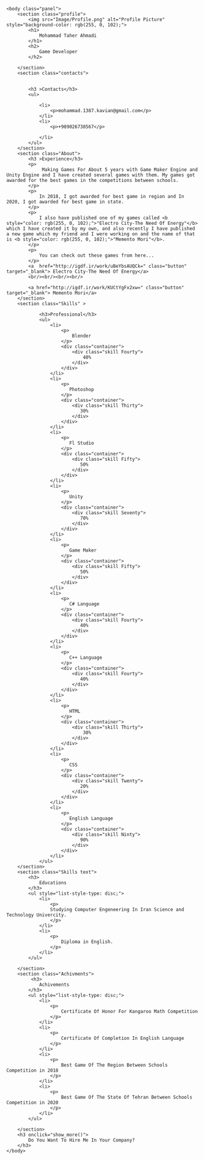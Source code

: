 <!DOCTYPE html>
<html>
    <head>
        <title>
          CV Resume
        </title>
        <meta charset="utf-8">
        <meta name="description" content = "My Resume">
        <link type="text/css" rel="stylesheet" href="style.css">
        <script src="logic.js"></script>
    </head>
    
    <body class="panel">
        <section class="profile">
            <img src="Image/Profile.png" alt="Profile Picture"  style="background-color: rgb(255, 0, 102);">
            <h1>
                Mohammad Taher Ahmadi
            </h1>
            <h2>
                Game Developer
            </h2>
            
        </section>
        <section class="contacts">
           
            
            <h3 >Contacts</h3>
            <ul>
                
                <li>
                    <p>mohammad.1387.kavian@gmail.com</p>
                </li>
                <li>
                    <p>+989026738567</p>
                    
                </li>
            </ul>
        </section>
        <section class="About">
            <h3 >Experience</h3>
            <p>
                 Making Games For About 5 years with Game Maker Engine and Unity Engine and I have created several games with them. My games got awarded for the best games in the competitions between schools. 
            </p>
            <p>
                In 2018, I got awarded for best game in region and In 2020, I got awarded for best game in state.
            </p>
            <p>
                I also have published one of my games called <b style="color: rgb(255, 0, 102);">"Electro City-The Need Of Energy"</b> which I have created it by my own, and also recently I have published a new game which my friend and I were working on and the name of that is <b style="color: rgb(255, 0, 102);">"Memento Mori"</b>. 
            </p>
            <p>
                You can check out these games from here...
            </p>
            <a  href="http://igdf.ir/work/uBeYbsAUQCk=" class="button" target="_blank"> Electro City-The Need Of Energy</a>
            <br/><br/><br/><br/>
            
            <a href="http://igdf.ir/work/KUCtYgFx2xw=" class="button" target="_blank"> Memento Mori</a>
        </section>
        <section class="Skills" >
                
                <h3>Professional</h3>
                <ul>
                    <li> 
                        <p>
                            Blender
                        </p>
                        <div class="container">
                            <div class="skill Fourty">
                                40%
                            </div> 
                        </div>
                    </li>
                    <li>
                        <p>
                           Photoshop
                        </p>
                        <div class="container">
                            <div class="skill Thirty">
                               30%
                            </div> 
                        </div>
                    </li>
                    <li>
                        <p>
                           Fl Studio
                        </p>
                        <div class="container">
                            <div class="skill Fifty">
                               50%
                            </div> 
                        </div>
                    </li>
                    <li>
                        <p>
                           Unity
                        </p>
                        <div class="container">
                            <div class="skill Seventy">
                               70%
                            </div> 
                        </div>
                    </li>
                    <li>
                        <p>
                           Game Maker
                        </p>
                        <div class="container">
                            <div class="skill Fifty">
                               50%
                            </div> 
                        </div>
                    </li>
                    <li>
                        <p>
                           C# Language 
                        </p>
                        <div class="container">
                            <div class="skill Fourty">
                               40%
                            </div> 
                        </div>
                    </li>
                    <li>
                        <p>
                           C++ Language 
                        </p>
                        <div class="container">
                            <div class="skill Fourty">
                               40%
                            </div> 
                        </div>
                    </li>
                    <li>
                        <p>
                           HTML 
                        </p>
                        <div class="container">
                            <div class="skill Thirty">
                                30%
                            </div> 
                        </div>
                    </li>
                    <li>
                        <p>
                           CSS 
                        </p>
                        <div class="container">
                            <div class="skill Twenty">
                               20%
                            </div> 
                        </div>
                    </li>
                    <li>
                        <p>
                           English Language 
                        </p>
                        <div class="container">
                            <div class="skill Ninty">
                               90%
                            </div> 
                        </div>
                    </li>
                </ul>
        </section>
        <section class="Skills text">
            <h3>
                Educations
            </h3>
            <ul style="list-style-type: disc;">
                <li>
                    <p>
                    Studying Computer Engeneering In Iran Science and Technology Univercity.
                    </p>
                </li>
                <li>
                    <p>
                        Diploma in English.
                    </p>
                </li>
            </ul>
            
        </section>
        <section class="Achivments">
             <h3>
                Achivements
            </h3>
            <ul style="list-style-type: disc;">
                <li>
                    <p>
                        Certificate Of Honor For Kangaroo Math Competition
                    </p>
                </li>
                <li>
                    <p>
                        Certificate Of Completion In English Language
                    </p>
                </li>
                <li>
                    <p>
                        Best Game Of The Region Between Schools Competition in 2018
                    </p>
                </li>
                <li>
                    <p>
                        Best Game Of The State Of Tehran Between Schools Competition in 2020
                    </p>
                </li>
            </ul>
            
        </section>
        <h3 onclick="show_more()">
            Do You Want To Hire Me In Your Company?
        </h3>
    </body>
</html>
